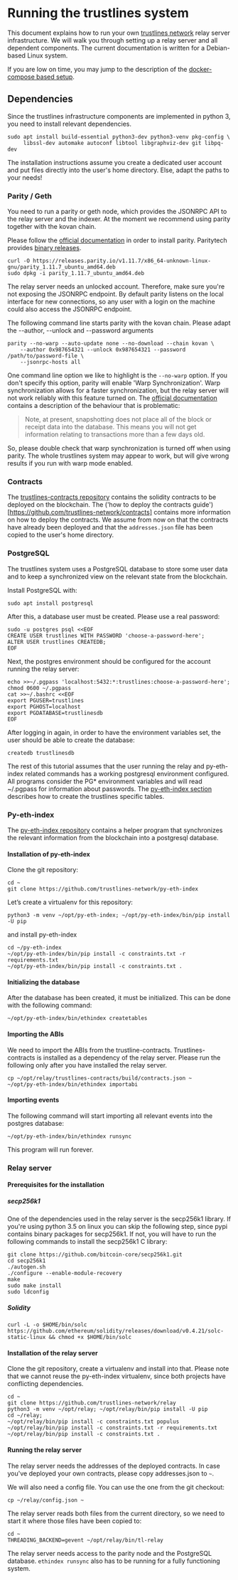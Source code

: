 # Running the trustlines system

This document explains how to run your own [trustlines network](https://trustlines.network/) relay server infrastructure. We will walk you through setting up a relay server and all dependent components. The current documentation is written for a Debian-based Linux system.

If you are low on time, you may jump to the description of the [docker-compose based setup](#docker-compose-based-setup).

## Dependencies

Since the trustlines infrastructure components are implemented in python 3, you need to install relevant dependencies.

```
sudo apt install build-essential python3-dev python3-venv pkg-config \
     libssl-dev automake autoconf libtool libgraphviz-dev git libpq-dev
```

The installation instructions assume you create a dedicated user account and put
files directly into the user's home directory. Else, adapt the paths to your needs!

### Parity / Geth

You need to run a parity or geth node, which provides the JSONRPC API to the
relay server and the indexer. At the moment we recommend using parity together
with the kovan chain.

Please follow the [official documentation](https://wiki.parity.io/Setup) in
order to install parity. Paritytech provides [binary
releases](https://github.com/paritytech/parity-ethereum/releases).

```
curl -O https://releases.parity.io/v1.11.7/x86_64-unknown-linux-gnu/parity_1.11.7_ubuntu_amd64.deb
sudo dpkg -i parity_1.11.7_ubuntu_amd64.deb
```

The relay server needs an unlocked account. Therefore, make sure you're not
exposing the JSONRPC endpoint. By default parity listens on the local interface
for new connections, so any user with a login on the machine could also access
the JSONRPC endpoint.


The following command line starts parity with the kovan chain. Please adapt the
--author, --unlock and --password arguments

```
parity --no-warp --auto-update none --no-download --chain kovan \
    --author 0x987654321 --unlock 0x987654321 --password /path/to/password-file \
    --jsonrpc-hosts all
```

One command line option we like to highlight is the `--no-warp` option. If you
don't specify this option, parity will enable 'Warp Synchronization'. Warp
synchronization allows for a faster synchronization, but the relay server will
not work reliably with this feature turned on. The [official documentation](https://wiki.parity.io/Getting-Synced#warp-synchronization)
contains a description of the behaviour that is problematic:

> Note, at present, snapshotting does not place all of the block or receipt data
> into the database. This means you will not get information relating to
> transactions more than a few days old.

So, please double check that warp synchronization is turned off when using
parity. The whole trustlines system may appear to work, but will give wrong
results if you run with warp mode enabled.

### Contracts
The [trustlines-contracts
repository](https://github.com/trustlines-network/contracts) contains the
solidity contracts to be deployed on the blockchain. The ('how to deploy the
contracts guide')[https://github.com/trustlines-network/contracts] contains more information on how to deploy the contracts. We assume from now on that the contracts have already been deployed
and that the `addresses.json` file has been copied to the user's home directory.

### PostgreSQL
The trustlines system uses a PostgreSQL database to store some user data and to
keep a synchronized view on the relevant state from the blockchain.

Install PostgreSQL with:
```
sudo apt install postgresql
```

After this, a database user must be created. Please use a real password:
```
sudo -u postgres psql <<EOF
CREATE USER trustlines WITH PASSWORD 'choose-a-password-here';
ALTER USER trustlines CREATEDB;
EOF
```

Next, the postgres environment should be configured for the account running
the relay server:
```
echo >>~/.pgpass 'localhost:5432:*:trustlines:choose-a-password-here'; chmod 0600 ~/.pgpass
cat >>~/.bashrc <<EOF
export PGUSER=trustlines
export PGHOST=localhost
export PGDATABASE=trustlinesdb
EOF
```

After logging in again, in order to have the environment variables set, the user
should be able to create the database:

```
createdb trustlinesdb
```

The rest of this tutorial assumes that the user running the relay and
py-eth-index related commands has a working postgresql environment configured.
All programs consider the PG* environment variables and will read ~/.pgpass for
information about passwords. The [py-eth-index section](#py-eth-index) describes
how to create the trustlines specific tables.

### Py-eth-index
The [py-eth-index repository](https://github.com/trustlines-network/py-eth-index)
contains a helper program that synchronizes the relevant information from the
blockchain into a postgresql database.

#### Installation of py-eth-index

Clone the git repository:
```
cd ~
git clone https://github.com/trustlines-network/py-eth-index
```
Let’s create a virtualenv for this repository:
```
python3 -m venv ~/opt/py-eth-index; ~/opt/py-eth-index/bin/pip install -U pip
```
and install py-eth-index
```
cd ~/py-eth-index
~/opt/py-eth-index/bin/pip install -c constraints.txt -r requirements.txt
~/opt/py-eth-index/bin/pip install -c constraints.txt .
```
#### Initializing the database
After the database has been created, it must be initialized. This can be done with the following command:

```
~/opt/py-eth-index/bin/ethindex createtables
```
#### Importing the ABIs
We need to import the ABIs from the trustline-contracts. Trustlines-contracts is
installed as a dependency of the relay server. Please run the following only
after you have installed the relay server.

```
cp ~/opt/relay/trustlines-contracts/build/contracts.json ~
~/opt/py-eth-index/bin/ethindex importabi
```

#### Importing events
The following command will start importing all relevant events into the postgres
database:

```
~/opt/py-eth-index/bin/ethindex runsync
```
This program will run forever.


### Relay server
#### Prerequisites for the installation
##### secp256k1
One of the dependencies used in the relay server is the secp256k1 library. If
you're using python 3.5 on linux you can skip the following step, since pypi
contains binary packages for secp256k1. If not, you will have to run the following commands
to install the secp256k1 C library:

```
git clone https://github.com/bitcoin-core/secp256k1.git
cd secp256k1
./autogen.sh
./configure --enable-module-recovery
make
sudo make install
sudo ldconfig
```

##### Solidity
```
curl -L -o $HOME/bin/solc https://github.com/ethereum/solidity/releases/download/v0.4.21/solc-static-linux && chmod +x $HOME/bin/solc
```

#### Installation of the relay server

Clone the git repository, create a virtualenv and install into
that. Please note that we cannot reuse the py-eth-index virtualenv, since both
projects have conflicting dependencies.
```
cd ~
git clone https://github.com/trustlines-network/relay
python3 -m venv ~/opt/relay; ~/opt/relay/bin/pip install -U pip
cd ~/relay;
~/opt/relay/bin/pip install -c constraints.txt populus
~/opt/relay/bin/pip install -c constraints.txt -r requirements.txt
~/opt/relay/bin/pip install -c constraints.txt .
```

#### Running the relay server

The relay server needs the addresses of the deployed contracts. In case you've
deployed your own contracts, please copy addresses.json to `~`.

We will also need a config file. You can use the one from the git checkout:

```
cp ~/relay/config.json ~
```

The relay server reads both files from the current directory, so we need to start it where those files have been copied to:

```
cd ~
THREADING_BACKEND=gevent ~/opt/relay/bin/tl-relay
```

The relay server needs access to the parity node and the PostgreSQL database.
`ethindex runsync` also has to be running for a fully functioning system.

